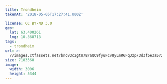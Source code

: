 ```yaml
---
title: Trondheim
takenAt: '2018-05-05T17:27:41.000Z'

license: CC BY-ND 3.0
geo:
  lat: 63.400261
  lng: 10.368713
tags:
  - trondheim
url: >-
  //images.ctfassets.net/bncv3c2gt878/aQC9fyuFcv8yLmR6FqJzp/3d3f5e3a5720c08c2a9ec588176cb268/trondheim_41044948615_o
size: 7183368
image:
  width: 3006
  height: 5344
---
```

